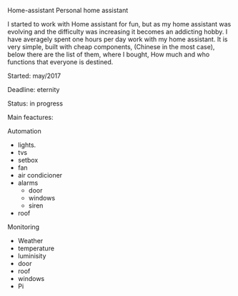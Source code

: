 Home-assistant
Personal home assistant

I started to work with Home assistant for fun, but as my home assistant was evolving and the difficulty was increasing
it becomes an addicting hobby.
I have averagely spent one hours per day work  with my home assistant.
It is very simple, built with cheap components, (Chinese in the most case), below there are the list of them, where I bought, How much  and who functions that everyone is destined.



Started: may/2017

Deadline: eternity

Status: in progress

Main feactures:

Automation
- lights.
- tvs
- setbox
- fan
- air condicioner
- alarms
  - door
  - windows
  - siren
- roof



Monitoring
- Weather
- temperature
- luminisity
- door
- roof
- windows
- Pi

